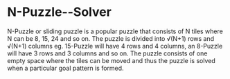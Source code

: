 # N-Puzzle--Solver
N-Puzzle or sliding puzzle is a popular puzzle that consists of N tiles where N can be 8, 15, 24 and so on. The puzzle is divided into √(N+1) rows and √(N+1) columns eg. 15-Puzzle will have 4 rows and 4 columns, an 8-Puzzle will have 3 rows and 3 columns and so on. The puzzle consists of one empty space where the tiles can be moved and thus the puzzle is solved when a particular goal pattern is formed.
